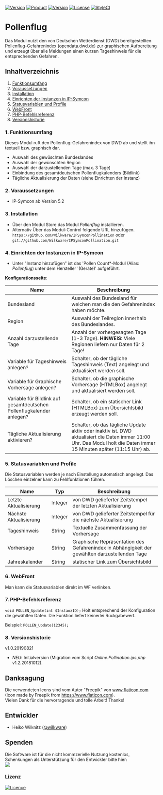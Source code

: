 [![Version](https://img.shields.io/badge/Symcon-PHP--Modul-red.svg)](https://www.symcon.de/service/dokumentation/entwicklerbereich/sdk-tools/sdk-php/)
[![Product](https://img.shields.io/badge/Symcon%20Version-5.2%20%3E-blue.svg)](https://www.symcon.de/produkt/)
[![Version](https://img.shields.io/badge/Modul%20Version-1.0.20190821-orange.svg)](https://github.com/Wilkware/IPSymconPollination)
[![License](https://img.shields.io/badge/License-CC%20BY--NC--SA%204.0-green.svg)](https://creativecommons.org/licenses/by-nc-sa/4.0/)
[![StyleCI](https://github.styleci.io/repos/203404838/shield?style=flat)](https://github.styleci.io/repos/203404838)

# Pollenflug

Das Modul nutzt den von Deutschen Wetterdienst (DWD) bereitgestellten Pollenflug-Gefahrenindex (opendata.dwd.de) zur graphischen Aufbereitung und
erzeugt über alle Meldungen einen kurzen Tageshinweis für die entsprechenden Gefahren.

## Inhaltverzeichnis

1. [Funktionsumfang](#1-funktionsumfang)
2. [Voraussetzungen](#2-voraussetzungen)
3. [Installation](#3-installation)
4. [Einrichten der Instanzen in IP-Symcon](#4-einrichten-der-instanzen-in-ip-symcon)
5. [Statusvariablen und Profile](#5-statusvariablen-und-profile)
6. [WebFront](#6-webfront)
7. [PHP-Befehlsreferenz](#7-php-befehlsreferenz)
8. [Versionshistorie](#8-versionshistorie)

### 1. Funktionsumfang

Dieses Modul ruft den Pollenflug-Gefahrenindex von DWD ab und stellt ihn textuell bzw. graphisch dar.

* Auswahl des gewüschten Bundeslandes
* Auswahl der gewünschten Region
* Auswahl der darzustellenden Tage (max. 3 Tage)
* Einbindung des gesamtdeutschen Pollenflugkalenders (Bildlink)
* Tägliche Aktualisierung der Daten (siehe Einrichten der Instanz)

### 2. Voraussetzungen

* IP-Symcon ab Version 5.2

### 3. Installation

* Über den Modul Store das Modul *Pollenflug* installieren.
* Alternativ Über das Modul-Control folgende URL hinzufügen.  
`https://github.com/Wilkware/IPSymconPollination` oder `git://github.com/Wilkware/IPSymconPollination.git`

### 4. Einrichten der Instanzen in IP-Symcon

* Unter "Instanz hinzufügen" ist das 'Pollen Count*-Modul (Alias: *Pollenflug*) unter dem Hersteller '(Geräte)' aufgeführt.

__Konfigurationsseite__:

Name                        | Beschreibung
--------------------------- | ---------------------------------
Bundesland                  | Auswahl des Bundesland für welchen man die den Gefahrenindex haben möchte.
Region                      | Auswahl der Teilregion innerhalb des Bundeslandes.
Anzahl darzustellende Tage  | Anzahl der vorhergesagten Tage (1-3 Tage). **HINWEIS:** Viele Regionen liefern nur Daten für 2 Tage!
Variable für Tageshinweis anlegen? | Schalter, ob der tägliche Tageshinweis (Text) angelegt und aktualisiert werden soll.
Variable für Graphische Vorhersage anlegen? | Schalter, ob die graphische Vorhersage (HTMLBox) angelegt und aktualisiert werden soll.
Variable für Bildlink auf gesamtdeutschen Pollenflugkalender anlegen? | Schalter, ob ein statischer Link (HTMLBox) zum Übersichtsbild erzeugt werden soll.
Tägliche Aktualisierung aktivieren? | Schalter, ob das tägliche Update aktiv oder inaktiv ist. DWD aktualisiert die Daten immer 11:00 Uhr. Das Modul holt die Daten immer 15 Minuten später (11:15 Uhr) ab.

### 5. Statusvariablen und Profile

Die Statusvariablen werden je nach Einstellung automatisch angelegt. Das Löschen einzelner kann zu Fehlfunktionen führen.

Name                   | Typ       | Beschreibung
---------------------- | --------- | ----------------
Letzte Aktualisierung  | Integer   | von DWD gelieferter Zeitstempel der letzten Aktualisierung
Nächste Aktualisierung | Integer   | von DWD gelieferter Zeitstempel für die nächste Aktualisierung
Tageshinweis           | String    | Textuelle Zusammenfassung der Vorhersage
Vorhersage             | String    | Graphische Repräsentation des Gefahrenindex in Abhängigkeit der gewählten darzustellenden Tage
Jahreskalender         | String    | statischer Link zum Übersichtsbild

### 6. WebFront

Man kann die Statusvariablen direkt im WF verlinken.

### 7. PHP-Befehlsreferenz

`void POLLEN_Update(int $InstanzID);`
Holt entsprechend der Konfiguration die gewählten Daten.
Die Funktion liefert keinerlei Rückgabewert.

Beispiel:
`POLLEN_Update(12345);`

### 8. Versionshistorie

v1.0.20190821

* _NEU_: Initialversion (Migration vom Script *Online.Pollination.ips.php* v1.2.20181012).

## Danksagung

Die verwendeten Icons sind vom Autor "Freepik" von www.flaticon.com (Icon made by Freepik from <https://www.flaticon.com>).  
Vielen Dank für die hervorragende und tolle Arbeit! Thanks!

## Entwickler

* Heiko Wilknitz ([@wilkware](https://github.com/wilkware))

## Spenden

Die Software ist für die nicht kommzerielle Nutzung kostenlos, Schenkungen als Unterstützung für den Entwickler bitte hier:  
<a href="https://www.paypal.com/cgi-bin/webscr?cmd=_s-xclick&hosted_button_id=8816166" target="_blank"><img src="https://www.paypalobjects.com/de_DE/DE/i/btn/btn_donate_LG.gif" border="0" /></a>

### Lizenz

[![Licence](https://licensebuttons.net/i/l/by-nc-sa/transparent/00/00/00/88x31-e.png)](https://creativecommons.org/licenses/by-nc-sa/4.0/)
